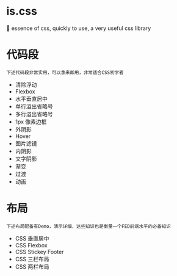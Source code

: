 # is.css
🍧 essence of css, quickly to use, a very useful css library

# 代码段

	下述代码段非常实用，可以拿来即用，非常适合CSS初学者

- 清除浮动
- Flexbox
- 水平垂直居中
- 单行溢出省略号
- 多行溢出省略号
- 1px 像素边框
- 外阴影
- Hover
- 图片滤镜
- 内阴影
- 文字阴影
- 渐变
- 过渡
- 动画


# 布局


	下述布局配备有Demo，演示详细，这些知识也是衡量一个FED前端水平的必备知识

- CSS 垂直居中
- CSS Flexbox
- CSS Stickey Footer
- CSS 三栏布局
- CSS 两栏布局

